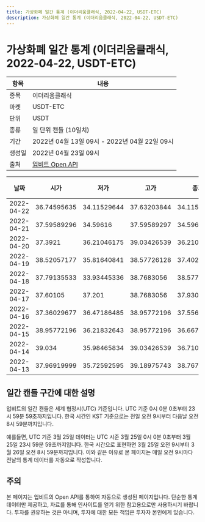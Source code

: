 ```yaml
---
title: 가상화폐 일간 통계 (이더리움클래식, 2022-04-22, USDT-ETC)
description: 가상화폐 일간 통계 (이더리움클래식, 2022-04-22, USDT-ETC)
---
```



가상화폐 일간 통계 (이더리움클래식, 2022-04-22, USDT-ETC)
===

|항목|내용|
|--|--|
|종목|이더리움클래식|
|마켓|USDT-ETC|
|단위|USDT|
|종류|일 단위 캔들 (10일치)|
|기간|2022년 04월 13일 09시 - 2022년 04월 22일 09시|
|생성일|2022년 04월 23일 09시|
|출처|[업비트 Open API](https://docs.upbit.com)|


|날짜|시가|저가|고가|종가|비고|
|--|--|--|--|--|--|
|2022-04-22|36.74595635|34.11529644|37.63203844|34.11529644|    |
|2022-04-21|37.59589296|34.59616|37.59589297|34.59616|    |
|2022-04-20|37.3921|36.21046175|39.03426539|36.21046175|    |
|2022-04-19|38.52057177|35.81640841|38.57726128|37.40205|    |
|2022-04-18|37.79135533|33.93445336|38.7683056|38.57726128|    |
|2022-04-17|37.60105|37.201|38.7683056|37.93076432|    |
|2022-04-16|37.36029677|36.47186485|38.95772196|37.55611765|    |
|2022-04-15|38.95772196|36.21832643|38.95772196|36.667|    |
|2022-04-14|39.034|35.98465834|39.03426539|36.71055683|    |
|2022-04-13|37.96919999|35.72592595|39.18975743|38.76785377|    |


일간 캔들 구간에 대한 설명
---


업비트의 일간 캔들은 세계 협정시(UTC) 기준입니다. 
UTC 기준 0시 0분 0초부터 23시 59분 59초까지입니다. 
한국 시간인 KST 기준으로는 전일 오전 9시부터 다음날 오전 8시 59분까지입니다. 


예를들면, UTC 기준 3월 25일 데이터는 UTC 시준 3월 25일 0시 0분 0초부터 3월 25일 23시 59분 59초까지입니다. 
한국 시간으로 표현하면 3월 25일 오전 9시부터 3월 26일 오전 8시 59분까지입니다. 
이와 같은 이유로 본 페이지는 매일 오전 9시마다 전날의 통계 데이터를 자동으로 작성합니다. 


주의
---


본 페이지는 업비트의 Open API를 통하여 자동으로 생성된 페이지입니다. 
단순한 통계 데이터만 제공하고, 자료를 통해 인사이트를 얻기 위한 참고용으로만 사용하시기 바랍니다. 
투자를 권유하는 것은 아니며, 투자에 대한 모든 책임은 투자자 본인에게 있습니다. 

